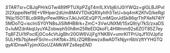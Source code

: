 $START$sr+CBJqPHrkGTw489fPTUXpPZgT4m1LXVbj6/iJ0iYWQz+glGLBJIPvI2I2XppeiNef9E+VRHper2dUm8M4VTDidQRXyhIh5TeU+bq4mK2KfvD/keRgl1Nijc15OTBLo9iR8yrPewI9Ncx7JklJvIGExQP7LmMQorJdSk86qrThPXeN74tY5MDoTQ+iscIniSY0YN8sJiSIMHB8rk+ZmC+3VwUNXM/1SxQ9/y/7kS/zxaDS0+luMZdrAkqUyuYAZobwph50h8m25ReEDQkoFL4HWmm92s6ZOT85Z7eyTq8FZUi1tPocIEj0Co4cVtJgBhr20GW6VJjFgYNKBV+umrKlTPrUqJf10VJpfiz5ULHfb7bjAeeFSr/m+chKfbk+3fiLrZQRBiewzx8wADTkNjyrr6bVzftYYHGTQgyA1DnwATyjimXGoUZAMkWFZs6ep$END$